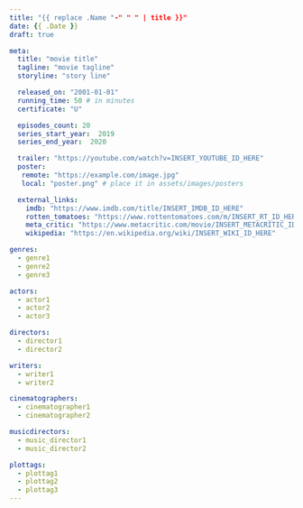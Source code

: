 ```yaml
---
title: "{{ replace .Name "-" " " | title }}"
date: {{ .Date }}
draft: true

meta:
  title: "movie title"
  tagline: "movie tagline"
  storyline: "story line"

  released_on: "2001-01-01"
  running_time: 50 # in minutes
  certificate: "U"

  episodes_count: 20
  series_start_year:  2019
  series_end_year:  2020

  trailer: "https://youtube.com/watch?v=INSERT_YOUTUBE_ID_HERE"
  poster:
   remote: "https://example.com/image.jpg"
   local: "poster.png" # place it in assets/images/posters

  external_links:
    imdb: "https://www.imdb.com/title/INSERT_IMDB_ID_HERE"
    rotten_tomatoes: "https://www.rottentomatoes.com/m/INSERT_RT_ID_HERE"
    meta_critic: "https://www.metacritic.com/movie/INSERT_METACRITIC_ID_HERE"
    wikipedia: "https://en.wikipedia.org/wiki/INSERT_WIKI_ID_HERE"

genres:
  - genre1
  - genre2
  - genre3

actors:
  - actor1
  - actor2
  - actor3

directors:
  - director1
  - director2

writers:
  - writer1
  - writer2

cinematographers:
  - cinematographer1
  - cinematographer2

musicdirectors:
  - music_director1
  - music_director2

plottags:
  - plottag1
  - plottag2
  - plottag3
---
```

